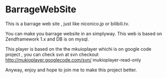 BarrageWebSite
==============

This is a barrage web site , just like niconico.jp or bilibili.tv.

You can make you barrage website in an simplyway.
This web is based on Zendframework 1.x and DB is on mysql.

This player is based on the the mkuioplayer whichi is on  google code project ,
you can check svn at 
svn checkout http://mukioplayer.googlecode.com/svn/ mukioplayer-read-only

Anyway, enjoy and hope to join me to make this project better.
